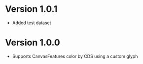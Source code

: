 # Version 1.0.1

- Added test dataset

# Version 1.0.0

- Supports CanvasFeatures color by CDS using a custom glyph
